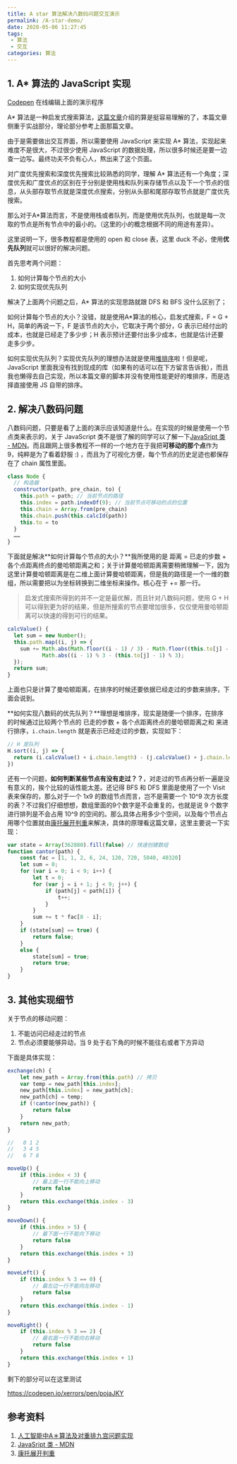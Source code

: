 ```yaml
---
title: A star 算法解决八数码问题交互演示
permalink: /A-star-demo/
date: 2020-05-06 11:27:45
tags: 
 - 算法
 - 交互
categories: 算法
---
```

## 1. A* 算法的 JavaScript 实现

[Codepen](https://codepen.io/xerrors/pen/pojaJKY) 在线编辑上面的演示程序

A* 算法是一种启发式搜索算法，[这篇文章](https://blog.csdn.net/hitwhylz/article/details/23089415)介绍的算是挺容易理解的了，本篇文章侧重于实战部分，理论部分参考上面那篇文章。

由于是需要做出交互界面，所以需要使用 JavaScript 来实现 A* 算法，实现起来难度不是很大，不过很少使用 JavaScript 的数据处理，所以很多时候还是要一边查一边写。最终功夫不负有心人，熬出来了这个页面。

对广度优先搜索和深度优先搜索比较熟悉的同学，理解 A* 算法还有一个角度；深度优先和广度优点的区别在于分别是使用栈和队列来存储节点以及下一个节点的信息，从头部存取节点就是深度优点搜索，分别从头部和尾部存取节点就是广度优先搜索。

那么对于A*算法而言，不是使用栈或者队列，而是使用优先队列，也就是每一次取的节点是所有节点中的最小的。（这里的小的概念根据不同的用途有差异）。

这里说明一下，很多教程都是使用的 open 和 close 表，这里 duck 不必，使用**优先队列**就可以很好的解决问题。

首先思考两个问题：

1. 如何计算每个节点的大小
2. 如何实现优先队列

解决了上面两个问题之后，A* 算法的实现思路就跟 DFS 和 BFS 没什么区别了；

如何计算每个节点的大小？没错，就是使用A*算法的核心，启发式搜索，F = G + H，简单的再说一下，F 是该节点的大小，它取决于两个部分，G 表示已经付出的成本，也就是已经走了多少步；H 表示预计还要付出多少成本，也就是估计还要走多少步。

如何实现优先队列？实现优先队列的理想办法就是使用[堆排序](https://zh.wikipedia.org/wiki/%E5%A0%86%E6%8E%92%E5%BA%8F)啦！但是呢，JavaScript 里面我没有找到现成的库（如果有的话可以在下方留言告诉我），而且我也懒得去自己实现，所以本篇文章的脚本并没有使用性能更好的堆排序，而是选择直接使用 JS 自带的排序。

## 2. 解决八数码问题

八数码问题，只要是看了上面的演示应该知道是什么。在实现的时候是使用一个节点类来表示的，关于 JavaScript 类不是很了解的同学可以了解一下[JavaSript 类 - MDN](https://developer.mozilla.org/zh-CN/docs/Web/JavaScript/Reference/Classes)。而且跟网上很多教程不一样的一个地方在于我把**可移动的那个点**作为 9，纯粹是为了看着舒服 :) ，而且为了可视化方便，每个节点的历史足迹也都保存在了 chain 属性里面。

```js
class Node {
  // 构造器
  constructor(path, pre_chain, to) {
    this.path = path; // 当前节点的路径
    this.index = path.indexOf(9); // 当前节点可移动的点的位置
    this.chain = Array.from(pre_chain)
    this.chain.push(this.calcId(path))
    this.to = to
  }
  ……
}
```

下面就是解决**如何计算每个节点的大小？**我所使用的是 距离 = 已走的步数 + 各个点距离终点的曼哈顿距离之和；关于计算曼哈顿距离需要稍微理解一下，因为这里计算曼哈顿距离是在二维上面计算曼哈顿距离，但是我的路径是一个一维的数组，所以需要把以为坐标转换到二维坐标来操作。核心在于 += 那一行。

> 启发式搜索所得到的并不一定是最优解，而且针对八数码问题，使用 G + H 可以得到更为好的结果，但是所搜索的节点要增加很多，仅仅使用曼哈顿距离可以快速的得到可行的结果。

```js
calcValue() {
  let sum = new Number();
  this.path.map((i, j) => {
    sum += Math.abs(Math.floor((i - 1) / 3) - Math.floor((this.to[j] - 1) / 3)) + 
           Math.abs((i - 1) % 3 - (this.to[j] - 1) % 3);
  });
  return sum;
}
```

上面也只是计算了曼哈顿距离，在排序的时候还要依据已经走过的步数来排序，下面会说到。

**如何实现八数码的优先队列？**理想是堆排序，现实是随便一个排序，在排序的时候通过比较两个节点的 已走的步数 + 各个点距离终点的曼哈顿距离之和 来进行排序，`i.chain.length` 就是表示已经走过的步数，实现如下：

```js
// H 是队列
H.sort((i, j) => {
  return (i.calcValue() + i.chain.length) - (j.calcValue() + j.chain.length)
})
```

还有一个问题，**如何判断某些节点有没有走过？？**，对走过的节点再分析一遍是没有意义的，挨个比较的话性能太差。还记得 BFS 和 DFS 里面是使用了一个 Visit 表来保存的，那么对于一个 1x9 的数组节点而言，岂不是需要一个 10^9 次方长度的表？不过我们仔细想想，数组里面的9个数字是不会重复的，也就是说 9 个数字进行排列是不会占用 10^9 的空间的。那么具体占用多少个空间，以及每个节点占用哪个位置就由[康托展开判重](https://blog.csdn.net/qq_40679299/article/details/81078114)来解决，具体的原理看这篇文章，这里主要说一下实现：

```js
var state = Array(362880).fill(false) // 快速创建数组
function cantor(path) {
    const fac = [1, 1, 2, 6, 24, 120, 720, 5040, 40320]
    let sum = 0;
    for (var i = 0; i < 9; i++) {
        let t = 0;
        for (var j = i + 1; j < 9; j++) {
            if (path[j] < path[i]) {
                t++;
            }
        }
        sum += t * fac[8 - i];
    }
    if (state[sum] == true) {
        return false;
    }
    else {
        state[sum] = true;
        return true;
    }
}
```

## 3. 其他实现细节

关于节点的移动问题：

1. 不能访问已经走过的节点
2. 节点必须要能够异动，当 9 处于右下角的时候不能往右或者下方异动

下面是具体实现：

```js
exchange(ch) {
    let new_path = Array.from(this.path) // 拷贝
    var temp = new_path[this.index];
    new_path[this.index] = new_path[ch];
    new_path[ch] = temp;
    if (!cantor(new_path)) {
        return false
    }
    return new_path;
}

//   0 1 2
//   3 4 5
//   6 7 8

moveUp() {
    if (this.index < 3) {
        // 最上面一行不能向上移动
        return false
    }
    return this.exchange(this.index - 3)
}

moveDown() {
    if (this.index > 5) {
        // 最下面一行不能向下移动
        return false
    }
    return this.exchange(this.index + 3)
}

moveLeft() {
    if (this.index % 3 == 0) {
        // 最左边一行不能向左移动
        return false
    }
    return this.exchange(this.index - 1)
}

moveRight() {
    if (this.index % 3 == 2) {
        // 最右面一行不能向右移动
        return false
    }
    return this.exchange(this.index + 1)
}
```

剩下的部分可以在这里测试

https://codepen.io/xerrors/pen/pojaJKY

## 参考资料

1. [人工智能中A＊算法及对重排九宫问题实现](http://d.oldg.wanfangdata.com.cn/Periodical_kjqbkfyjj200735089.aspx)
2. [JavaSript 类 - MDN](https://developer.mozilla.org/zh-CN/docs/Web/JavaScript/Reference/Classes)
3. [康托展开判重](https://blog.csdn.net/qq_40679299/article/details/81078114)
